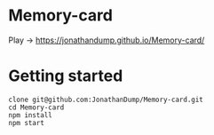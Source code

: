# Memory-card
Play -> https://jonathandump.github.io/Memory-card/

# Getting started
```
clone git@github.com:JonathanDump/Memory-card.git
cd Memory-card
npm install
npm start

```
